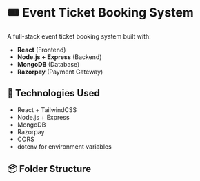 # 🎟️ Event Ticket Booking System

A full-stack event ticket booking system built with:
- **React** (Frontend)
- **Node.js + Express** (Backend)
- **MongoDB** (Database)
- **Razorpay** (Payment Gateway)

## 🧪 Technologies Used

- React + TailwindCSS
- Node.js + Express
- MongoDB
- Razorpay
- CORS
- dotenv for environment variables

## 📦 Folder Structure
